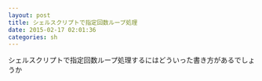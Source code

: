 ```yaml
---
layout: post
title: シェルスクリプトで指定回数ループ処理
date: 2015-02-17 02:01:36
categories: sh
---
```

<!-- {% raw %} -->
<p>シェルスクリプトで指定回数ループ処理するにはどういった書き方があるでしょうか </p>
<!-- {% endraw %} -->
